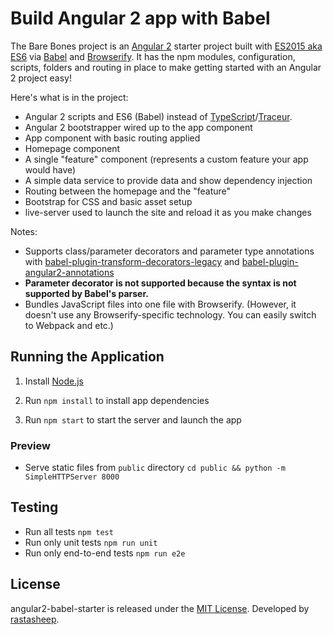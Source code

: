 # Build Angular 2 app with Babel

The Bare Bones project is an [Angular 2](https://angular.io/) starter project
built with [ES2015 aka ES6](https://babeljs.io/docs/learn-es2015/) via
[Babel](https://babeljs.io/) and [Browserify](http://browserify.org/).
It has the npm modules, configuration, scripts, folders and routing in place to
make getting started with an Angular 2 project easy!

Here's what is in the project:

* Angular 2 scripts and ES6 (Babel) instead of [TypeScript](http://www.typescriptlang.org/)/[Traceur](https://github.com/google/traceur-compiler).
* Angular 2 bootstrapper wired up to the app component
* App component with basic routing applied
* Homepage component
* A single "feature" component (represents a custom feature your app would have)
* A simple data service to provide data and show dependency injection
* Routing between the homepage and the "feature"
* Bootstrap for CSS and basic asset setup
* live-server used to launch the site and reload it as you make changes

Notes:
* Supports class/parameter decorators and parameter type annotations with [babel-plugin-transform-decorators-legacy](https://github.com/loganfsmyth/babel-plugin-transform-decorators-legacy) and [babel-plugin-angular2-annotations](https://github.com/shuhei/babel-plugin-angular2-annotations)
* **Parameter decorator is not supported because the syntax is not supported by Babel's parser.**
* Bundles JavaScript files into one file with Browserify. (However, it doesn't use any Browserify-specific technology. You can easily switch to Webpack and etc.)

## Running the Application

1. Install [Node.js](http://nodejs.org)

2. Run `npm install` to install app dependencies

3. Run `npm start` to start the server and launch the app

### Preview

* Serve static files from `public` directory `cd public && python -m SimpleHTTPServer 8000`

## Testing

* Run all tests `npm test`
* Run only unit tests `npm run unit`
* Run only end-to-end tests `npm run e2e`

## License

angular2-babel-starter is released under the [MIT License](https://opensource.org/licenses/MIT).
Developed by [rastasheep](https://github.com/rastasheep).
